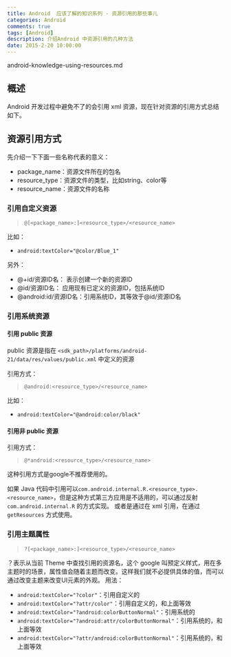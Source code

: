 ```yaml
---
title: Android  应该了解的知识系列 - 资源引用的那些事儿
categories: Android
comments: true
tags: [Android]
description: 介绍Android 中资源引用的几种方法
date: 2015-2-20 10:00:00
---
```

android-knowledge-using-resources.md
## 概述

Android 开发过程中避免不了的会引用 xml 资源，现在针对资源的引用方式总结如下。

## 资源引用方式

先介绍一下下面一些名称代表的意义：

 - package_name：资源文件所在的包名
 - resource_type：资源文件的类型，比如string、color等
 - resource_name：资源文件的名称

### 引用自定义资源

> `@[<package_name>:]<resource_type>/<resource_name>`

比如：

 - `android:textColor="@color/Blue_1"`

另外：

 - @+id/资源ID名： 表示创建一个新的资源ID
 - @id/资源ID名： 应用现有已定义的资源ID，包括系统ID
 - @android:id/资源ID名：引用系统ID，其等效于@id/资源ID名

### 引用系统资源

#### 引用 public 资源

 public 资源是指在 `<sdk_path>/platforms/android-21/data/res/values/public.xml` 中定义的资源

引用方式：

> `@android:<resource_type>/<resource_name>`

比如：

 - `android:textColor="@android:color/black"`

#### 引用非 public 资源

引用方式：

> `@*android:<resource_type>/<resource_name>`

这种引用方式是google不推荐使用的。

如果 Java 代码中引用可以`com.android.internal.R.<resource_type>.<resource_name>`，但是这种方式第三方应用是不适用的，可以通过反射 `com.android.internal.R` 的方式实现。
或者是通过在 xml 引用，在通过 `getResources` 方式使用。

### 引用主题属性

> `?[<package_name>:]<resource_type>/<resource_name>`

？表示从当前 Theme 中查找引用的资源名，这个 google 叫预定义样式，用在多主题时的场景，属性值会随着主题而改变。这样我们就不必提供具体的值，而可以通过改变主题来改变UI元素的外观。
用法：

 - `android:textColor="?color"`：引用自定义的
 - `android:textColor="?attr/color"`：引用自定义的，和上面等效
 - `android:textColor="?android:colorButtonNormal"`：引用系统的
 - `android:textColor="?android:attr/colorButtonNormal"`：引用系统的，和上面等效
 - `android:textColor="?attr/android:colorButtonNormal"`：引用系统的，和上面等效


